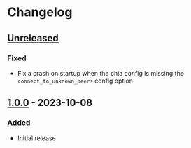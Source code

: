 # Changelog

## [Unreleased]

### Fixed

- Fix a crash on startup when the chia config is missing the `connect_to_unknown_peers` config option

## [1.0.0] - 2023-10-08

### Added

- Initial release

[unreleased]: https://github.com/foxypool/foxy-gh-farmer/compare/1.0.0...HEAD
[1.0.0]: https://github.com/foxypool/foxy-gh-farmer/releases/tag/1.0.0
